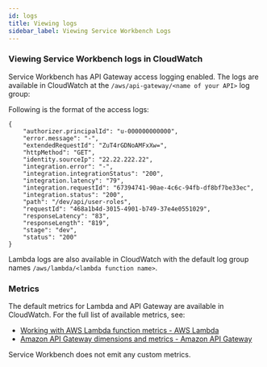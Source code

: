 ```yaml
---
id: logs
title: Viewing logs
sidebar_label: Viewing Service Workbench Logs
---
```


### Viewing Service Workbench logs in CloudWatch ###
Service Workbench has API Gateway access logging enabled. The logs are available in CloudWatch at the ```/aws/api-gateway/<name of your API>``` log group:


Following is the format of the access logs:
```
{
    "authorizer.principalId": "u-000000000000",
    "error.message": "-",
    "extendedRequestId": "ZuT4rGDNoAMFxXw=",
    "httpMethod": "GET",
    "identity.sourceIp": "22.22.222.22",
    "integration.error": "-",
    "integration.integrationStatus": "200",
    "integration.latency": "79",
    "integration.requestId": "67394741-90ae-4c6c-94fb-df8bf7be33ec",
    "integration.status": "200",
    "path": "/dev/api/user-roles",
    "requestId": "468a1b4d-3015-4901-b749-37e4e0551029",
    "responseLatency": "83",
    "responseLength": "819",
    "stage": "dev",
    "status": "200"
}
```
Lambda logs are also available in CloudWatch with the default log group names ```/aws/lambda/<lambda function name>```.

### Metrics ###

The default metrics for Lambda and API Gateway are available in CloudWatch. For the full list of available metrics, see:

 + [Working with AWS Lambda function metrics - AWS Lambda](https://docs.aws.amazon.com/lambda/latest/dg/monitoring-metrics.html)
 + [Amazon API Gateway dimensions and metrics - Amazon API Gateway](https://docs.aws.amazon.com/apigateway/latest/developerguide/api-gateway-metrics-and-dimensions.html) 

Service Workbench does not emit any custom metrics. 


